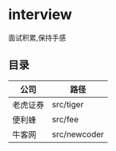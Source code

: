 # interview
面试积累,保持手感

## 目录
| 公司 | 路径  |
| --- | --- |
| 老虎证券 | src/tiger  |
|便利蜂| src/fee
| 牛客网 | src/newcoder